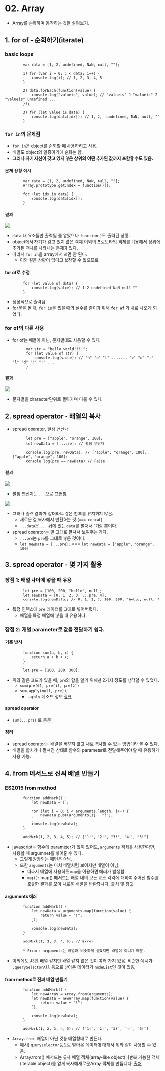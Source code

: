 # 02. Array
* Array를 순회하며 동작하는 것들 살펴보기.

## 1. for of - 순회하기(iterate)

### basic loops
            var data = [1, 2, undefined, NaN, null, ""];

            1) for (var i = 0; i < data; i++) {
                console.log(i); // 1, 2, 3, 4, 5
            }

            2) data.forEach(function(value) {
                console.log("valueis", value); // "valueis" 1 "valueis" 2 "valueis" undefined ...
            });

            3) for (let value in data) {
                console.log(data[idx]); // 1, 2,  undefined, NaN, null, ""
            } 

### `for in`의 문제점
- `for in`은 object를 순회할 때 사용하려고 사용.
- 배열도 object의 일종이기에 순회는 함.
- __그러나 자기 자신이 갖고 있지 않은 상위의 어떤 추가된 값까지 포함할 수도 있음.__
#### 문제 상황 예시

            var data = [1, 2, undefined, NaN, null, ""];
            Array.prototype.getIndex = function(){};

            for (let idx in data) {
                console.log(data[idx]);
            }
#### 결과 
![](./srcs/00/images/02.png)
- `data` 내 요소들만 출력될 줄 알았으나 `function()`도 출력된 상황.
- object에서 자기가 갖고 있지 않은 객체 이외의 프로토타입 객체를 이용해서 상위에 추가된 객체를 나타내는 문제가 있다.
- 따라서 `for in`을 array에서 쓰면 안 된다.
    - 이와 같은 상황이 없다고 보장할 수 없으므로.

#### for of로 수정
            for (let value of data) {
                console.log(value); // 1 2 undefined NaN null ""
            }
* 정상적으로 출력됨.
* for문을 돌 때, `for in`을 썼을 때의 실수를 줄이기 위해 __`for of`__ 가 새로 나오게 되었다.

### for of의 다른 사용
* for of는 배열이 아닌, 문자열에도 사용할 수 있다.

            var str = "hello world!!!!";
            for (let value of str) {
                console.log(value); // "h" "e" "l" ....... "w" "o" "r" "l" "d" "!" "!" ...
            }
#### 결과
![](./srcs/00/images/03.png)
* 문자열을 character단위로 돌아가며 다룰 수 있다.

## 2. spread operator - 배열의 복사
* spread operater, 펼침 연산자 

            let pre = ["apple", "orange", 100];
            let newData = [...pre]; // 펼침 연산자

            console.log(pre, newData); // ["apple", "orange", 100];, ["apple", "orange", 100]; 
            console.log(pre == newData) // False
#### 결과
![](./srcs/00/images/04.png)
* 펼침 연산자는 `...`으로 표현함. 

![](./srcs/00/images/05.png)
* 그러나 출력 결과가 같더라도 같은 참조를 유지하지 않음.
    * 새로운 걸 복사해서 반환하는 것.(`=== concat`)
    * `...data`은 `...` 뒤에 있는 `data`를 펼쳐서 `가질 뿐이다.
* spread operator는 말 그대로 펼쳐서 보여주는 거다.
    - `...pre`는 `pre`를 그대로 넣은 것이다.
    - `let newData = [...pre];` === `let newData = ["apple", "orange", 100]`

## 3. spread operator - 몇 가지 활용
### 장점 1: 배열 사이에 넣을 때 유용

            let pre = [100, 200, "hello", null];
            let newData = [0, 1, 2, 3, ...pre, 4];
            console.log(newData); // 0, 1, 2, 3, 100, 200, "hello, null, 4


* 특정 인덱스에 `pre` 데이터를 그대로 넣어버렸다.
    - 배열을 특정 배열에 넣을 때 유용하다.

### 장점 2: 개별 parameter로 값을 전달하기 쉽다.
#### 기존 방식
    
            function sum(a, b, c) {
                return a + b + c;
            }

            let pre = [100, 200, 300];
- 위와 같은 코드가 있을 때, `pre`의 합을 알기 위해선 2가지 정도를 생각할 수 있었다.
    - `sum(pre[0], pre[1], pre[2])`
    - `sum.apply(null, pre));`
        - `.apply` 메소드 정보 [링크](https://www.zerocho.com/category/JavaScript/post/57433645a48729787807c3fd)

#### spread operator
- `sum(...pre)` 로 충분

#### 정리
* spread operator는 배열을 바꾸지 않고 새로 복사할 수 있는 방법이라 볼 수 있다.
* 배열을 합치거나 펼쳐진 상태로 함수의 parameter로 전달해주어야 할 때 유용하게 사용 가능.
## 4. from 메서드로 진짜 배열 만들기

### ES2015 from method

            function addMark() {
                let newData = [];

                for (let i = 0; i < arguments.length; i++) {
                    newData.push(arguments[i] + "!");
                }
                console.log(newData);
            }

            addMark(1, 2, 3, 4, 5); // ["1!", "2!", "3!", "4!", "5!"]

* javascript는 함수에 parameter가 없이 있어도, `arguments` 객체를 사용한다면, 사용할 때 argumnet를 넣어줄 수 있다.
    - 그렇게 권장되는 패턴은 아님.
    - 또한 `arguments`는 마치 배열처럼 보이지만 배열이 아님. 
        - 따라서 배열에 사용하듯 `map`을 이용하면 에러가 발생함.
        - `map()`: map() 메서드는 배열 내의 모든 요소 각각에 대하여 주어진 함수를 호출한 결과를 모아 새로운 배열을 반환합니다. [출처 및 참고](https://developer.mozilla.org/ko/docs/Web/JavaScript/Reference/Global_Objects/Array/map)

#### arguments 에러

            function addMark() {
                let newData = arguments.map(function(value) {
                    return value + "!";
                });

                console.log(newData);
            }

            addMark(1, 2, 3, 4, 5); // Error

            * Error: arguments는 배열과 비슷하게 생겼지만 배열이 아니기 때문.

* 이외에도 JS엔 배열 같지만 배열 같지 않은 것이 여러 가지 있음. 비슷한 예시가 `.querySelectorAll` 등으로 받아온 데이터가 `nodeList`인 것이 있음.

#### from method로 진짜 배열 만들기

            function addMark() {
                let newArray = Array.from(arguments);
                let newData = newArray.map(function(value) {
                    return value + "!";
                });

                console.log(newData);
            }

            addMark(1, 2, 3, 4, 5); // ["1!", "2!", "3!", "4!", "5!"]

* `Array.from`: 배열이 아닌 것을 배열형태로 만든다.
    - 예시) `queryselector`등으로 받아온 데이터에 대해서 위와 같이 사용할 수 있음.
    - Array.from() 메서드는 유사 배열 객체(array-like object)나반복 가능한 객체(iterable object)를 얕게 복사해새로운Array 객체를 만듭니다. [출처](https://developer.mozilla.org/ko/docs/Web/JavaScript/Reference/Global_Objects/Array/from)


